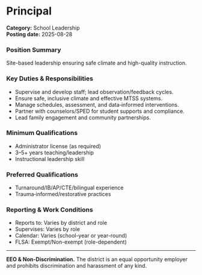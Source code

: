 # Principal

**Category:** School Leadership  
**Posting date:** 2025-08-28

### Position Summary

Site-based leadership ensuring safe climate and high-quality instruction.

### Key Duties & Responsibilities
- Supervise and develop staff; lead observation/feedback cycles.
- Ensure safe, inclusive climate and effective MTSS systems.
- Manage schedules, assessment, and data‑informed interventions.
- Partner with counselors/SPED for student supports and compliance.
- Lead family engagement and community partnerships.

### Minimum Qualifications
- Administrator license (as required)
- 3–5+ years teaching/leadership
- Instructional leadership skill

### Preferred Qualifications
- Turnaround/IB/AP/CTE/bilingual experience
- Trauma‑informed/restorative practices

### Reporting & Work Conditions
- Reports to: Varies by district and role
- Supervises: Varies by role
- Calendar: Varies (school-year or year-round)
- FLSA: Exempt/Non-exempt (role-dependent)

---
**EEO & Non-Discrimination.** The district is an equal opportunity employer and prohibits discrimination and harassment of any kind.
